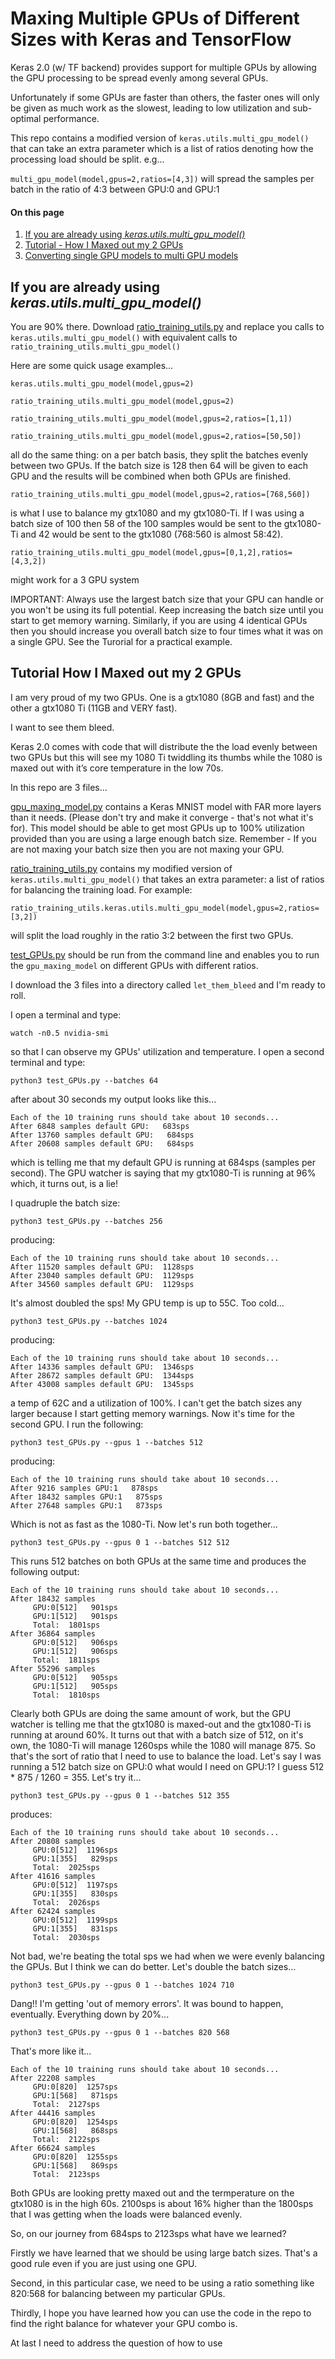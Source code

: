 # Maxing Multiple GPUs of Different Sizes with Keras and TensorFlow

Keras 2.0 (w/ TF backend) provides support for multiple GPUs by allowing the GPU processing to be spread evenly among several GPUs.

Unfortunately if some GPUs are faster than others, the faster ones will only be given as much work as the slowest, leading to low utilization and sub-optimal performance.

This repo contains a modified version of `keras.utils.multi_gpu_model()` that can take an extra parameter which is a list of ratios denoting how the processing load should be split. e.g...
 
`multi_gpu_model(model,gpus=2,ratios=[4,3])` will spread the samples per batch in the ratio of 4:3 between GPU:0 and GPU:1

#### On this page

1. [If you are already using *keras.utils.multi\_gpu\_model()*](#if-you-are-already-using-kerasutilsmulti_gpu_model)
2. [Tutorial - How I Maxed out my 2 GPUs](##tutorial-how-i-maxed-out-my-2-gpus)
3. [Converting single GPU models to multi GPU models]()


## If you are already using *keras.utils.multi\_gpu\_model()*
You are 90% there. Download [ratio\_training\_utils.py](https://github.com/jinkos/multi-gpus/blob/master/ratio_training_utils.py) and replace you calls to `keras.utils.multi_gpu_model()` with equivalent calls to `ratio_training_utils.multi_gpu_model()`

Here are some quick usage examples...

`keras.utils.multi_gpu_model(model,gpus=2)`

`ratio_training_utils.multi_gpu_model(model,gpus=2)`

`ratio_training_utils.multi_gpu_model(model,gpus=2,ratios=[1,1])`

`ratio_training_utils.multi_gpu_model(model,gpus=2,ratios=[50,50])`

all do the same thing: on a per batch basis, they split the batches evenly between two GPUs. If the batch size is 128 then 64 will be given to each GPU and the results will be combined when both GPUs are finished.

`ratio_training_utils.multi_gpu_model(model,gpus=2,ratios=[768,560])`

is what I use to balance my gtx1080 and my gtx1080-Ti. If I was using a batch size of 100 then 58 of the 100 samples would be sent to the gtx1080-Ti and 42 would be sent to the gtx1080 (768:560 is almost 58:42).

`ratio_training_utils.multi_gpu_model(model,gpus=[0,1,2],ratios=[4,3,2])`

might work for a 3 GPU system

IMPORTANT: Always use the largest batch size that your GPU can handle or you won't be using its full potential. Keep increasing the batch size until you start to get memory warning. Similarly, if you are using 4 identical GPUs then you should increase you overall batch size to four times what it was on a single GPU. See the Turorial for a practical example.

## Tutorial How I Maxed out my 2 GPUs

I am very proud of my two GPUs. One is a gtx1080 (8GB and fast) and the other a gtx1080 Ti (11GB and VERY fast).

I want to see them bleed.

Keras 2.0 comes with code that will distribute the the load evenly between two GPUs but this will see my 1080 Ti twiddling its thumbs while the 1080 is maxed out with it’s core temperature in the low 70s.

In this repo are 3 files…

[gpu\_maxing\_model.py](https://github.com/jinkos/multi-gpus/blob/master/gpu_maxing_model.py) contains a Keras MNIST model with FAR more layers than it needs. (Please don't try and make it converge - that's not what it's for). This model should be able to get most GPUs up to 100% utilization provided than you are using a large enough batch size. Remember - If you are not maxing your batch size then you are not maxing your GPU.

[ratio\_training\_utils.py](https://github.com/jinkos/multi-gpus/blob/master/ratio_training_utils.py) contains my modified version of `keras.utils.multi_gpu_model()` that takes an extra parameter: a list of ratios for balancing the training load. For example:

`ratio_training_utils.keras.utils.multi_gpu_model(model,gpus=2,ratios=[3,2])` 

will split the load roughly in the ratio 3:2 between the first two GPUs.

[test\_GPUs.py](https://github.com/jinkos/multi-gpus/blob/master/test_GPUs.py) should be run from the command line and enables you to run the `gpu_maxing_model` on different GPUs with different ratios.

I download the 3 files into a directory called `let_them_bleed` and I'm ready to roll.

I open a terminal and type:

`watch -n0.5 nvidia-smi`

so that I can observe my GPUs' utilization and temperature. I open a second terminal and type:

`python3 test_GPUs.py --batches 64`

after about 30 seconds my output looks like this...

```
Each of the 10 training runs should take about 10 seconds...
After 6848 samples default GPU:   683sps
After 13760 samples default GPU:   684sps
After 20608 samples default GPU:   684sps
```

which is telling me that my default GPU is running at 684sps (samples per second). The GPU watcher is saying that my gtx1080-Ti is running at 96% which, it turns out, is a lie!

I quadruple the batch size:

`python3 test_GPUs.py --batches 256`

producing:

```
Each of the 10 training runs should take about 10 seconds...
After 11520 samples default GPU:  1128sps
After 23040 samples default GPU:  1129sps
After 34560 samples default GPU:  1129sps
```

It's almost doubled the sps! My GPU temp is up to 55C. Too cold...

`python3 test_GPUs.py --batches 1024`

producing:

```
Each of the 10 training runs should take about 10 seconds...
After 14336 samples default GPU:  1346sps
After 28672 samples default GPU:  1344sps
After 43008 samples default GPU:  1345sps
```

a temp of 62C and a utilization of 100%. I can't get the batch sizes any larger because I start getting memory warnings. Now it's time for the second GPU. I run the following:

`python3 test_GPUs.py --gpus 1 --batches 512`

producing:

```
Each of the 10 training runs should take about 10 seconds...
After 9216 samples GPU:1   878sps
After 18432 samples GPU:1   875sps
After 27648 samples GPU:1   873sps
```

Which is not as fast as the 1080-Ti. Now let's run both together...

`python3 test_GPUs.py --gpus 0 1 --batches 512 512`

This runs 512 batches on both GPUs at the same time and produces the following output:

```
Each of the 10 training runs should take about 10 seconds...
After 18432 samples
	 GPU:0[512]   901sps
	 GPU:1[512]   901sps
	 Total:  1801sps
After 36864 samples
	 GPU:0[512]   906sps
	 GPU:1[512]   906sps
	 Total:  1811sps
After 55296 samples
	 GPU:0[512]   905sps
	 GPU:1[512]   905sps
	 Total:  1810sps
```

Clearly both GPUs are doing the same amount of work, but the GPU watcher is telling me that the gtx1080 is maxed-out and the gtx1080-Ti is running at around 60%. It turns out that with a batch size of 512, on it's own, the 1080-Ti will manage 1260sps while the 1080 will manage 875. So that's the sort of ratio that I need to use to balance the load. Let's say I was running a 512 batch size on GPU:0 what would I need on GPU:1? I guess 512 * 875 / 1260 = 355. Let's try it...

`python3 test_GPUs.py --gpus 0 1 --batches 512 355`

produces:

```
Each of the 10 training runs should take about 10 seconds...
After 20808 samples
	 GPU:0[512]  1196sps
	 GPU:1[355]   829sps
	 Total:  2025sps
After 41616 samples
	 GPU:0[512]  1197sps
	 GPU:1[355]   830sps
	 Total:  2026sps
After 62424 samples
	 GPU:0[512]  1199sps
	 GPU:1[355]   831sps
	 Total:  2030sps
```
	 
Not bad, we're beating the total sps we had when we were evenly balancing the GPUs. But I think we can do better. Let's double the batch sizes...

`python3 test_GPUs.py --gpus 0 1 --batches 1024 710`

Dang!! I'm getting 'out of memory errors'. It was bound to happen, eventually. Everything down by 20%...

`python3 test_GPUs.py --gpus 0 1 --batches 820 568`

That's more like it...

```
Each of the 10 training runs should take about 10 seconds...
After 22208 samples
	 GPU:0[820]  1257sps
	 GPU:1[568]   871sps
	 Total:  2127sps
After 44416 samples
	 GPU:0[820]  1254sps
	 GPU:1[568]   868sps
	 Total:  2122sps
After 66624 samples
	 GPU:0[820]  1255sps
	 GPU:1[568]   869sps
	 Total:  2123sps
```
	 
Both GPUs are looking pretty maxed out and the termperature on the gtx1080 is in the high 60s. 2100sps is about 16% higher than the 1800sps that I was getting when the loads were balanced evenly.

So, on our journey from 684sps to 2123sps what have we learned?

Firstly we have learned that we should be using large batch sizes. That's a good rule even if you are just using one GPU.

Second, in this particular case, we need to be using a ratio something like 820:568 for balancing between my particular GPUs.

Thirdly, I hope you have learned how you can use the code in the repo to find the right balance for whatever your GPU combo is.

At last I need to address the question of how to use 
